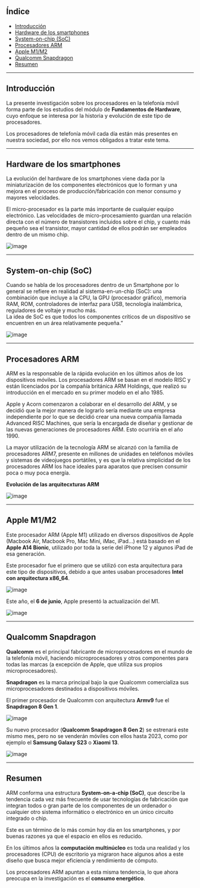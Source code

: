 ## Índice

- [Introducción](#introducción)
- [Hardware de los smartphones](#hardware-de-los-smartphones)
- [System-on-chip (SoC)](#system-on-chip-soc)
- [Procesadores ARM](#procesadores-arm)
- [Apple M1/M2](#apple-m1m2)
- [Qualcomm Snapdragon](#qualcomm-snapdragon)
- [Resumen](#resumen)

---

## Introducción

La presente investigación sobre los procesadores en la telefonía móvil forma parte de los estudios del módulo de **Fundamentos de Hardware**, cuyo enfoque se interesa por la historia y evolución de este tipo de procesadores.  

Los procesadores de telefonía móvil cada día están más presentes en nuestra sociedad, por ello nos vemos obligados a tratar este tema.

---

## Hardware de los smartphones
La evolución del hardware de los smartphones viene dada por la miniaturización de los componentes electrónicos que lo forman y una mejora en el proceso de producción/fabricación con menor consumo y mayores velocidades.  

El micro-procesador es la parte más importante de cualquier equipo electrónico. Las velocidades de micro-procesamiento guardan una relación directa con el número de transistores incluidos sobre el chip, y cuanto más pequeño sea el transistor, mayor cantidad de ellos podrán ser empleados dentro de un mismo chip.

![image](https://github.com/user-attachments/assets/c99daa1a-4d8e-49d7-9266-e724c0fe29de)

---

## System-on-chip (SoC)

Cuando se habla de los procesadores dentro de un Smartphone por lo general se refiere en realidad al sistema-en-un-chip (SoC): una combinación que incluye a la CPU, la GPU (procesador gráfico), memoria RAM, ROM, controladores de interfaz para USB, tecnología inalámbrica, reguladores de voltaje y mucho más.  
La idea de SoC es que todos los componentes críticos de un dispositivo se encuentren en un área relativamente pequeña.”  

![image](https://github.com/user-attachments/assets/f518091b-3ce1-4edf-b875-38a442e3557c)

---

## Procesadores ARM

ARM es la responsable de la rápida evolución en los últimos años de los dispositivos móviles. Los procesadores ARM se basan en el modelo RISC y están licenciados por la compañía británica ARM Holdings, que realizó su introducción en el mercado en su primer modelo en el año 1985.


Apple y Acorn comenzaron a colaborar en el desarrollo del ARM, y se decidió que la mejor manera de lograrlo sería mediante una empresa independiente por lo que se decidió crear una nueva compañía llamada Advanced RISC Machines, que sería la encargada de diseñar y gestionar de las nuevas generaciones de procesadores ARM. Esto ocurriría en el año 1990.


La mayor utilización de la tecnología ARM se alcanzó con la familia de procesadores ARM7, presente en millones de unidades en teléfonos móviles y sistemas de videojuegos portátiles, y es que la relativa simplicidad de los procesadores ARM los hace ideales para aparatos que precisen consumir poca o muy poca energía.

**Evolución de las arquitecxturas ARM**

![image](https://github.com/user-attachments/assets/aad62d6c-6f42-4133-af7d-cdb8089a8bf6)

---

## Apple M1/M2

Este procesador ARM (Apple M1) utilizado en diversos dispositivos de Apple (Macbook Air, Macbook Pro, Mac Mini, iMac, iPad…) está basado en el **Apple A14 Bionic**, utilizado por toda la serie del iPhone 12 y algunos iPad de esa generación.  

Este procesador fue el primero que se utilizó con esta arquitectura para este tipo de dispositivos, debido a que antes usaban procesadores **Intel con arquitectura x86_64**.  

![image](https://github.com/user-attachments/assets/cbedc17b-46ef-4611-afc6-b8cc59d1f9ab)


Este año, el **6 de junio**, Apple presentó la actualización del M1.

![image](https://github.com/user-attachments/assets/243b90f2-cfdc-4afa-a033-1b824da58ad0)

---

## Qualcomm Snapdragon

**Qualcomm** es el principal fabricante de microprocesadores en el mundo de la telefonía móvil, haciendo microprocesadores y otros componentes para todas las marcas (a excepción de Apple, que utiliza sus propios microprocesadores).  

**Snapdragon** es la marca principal bajo la que Qualcomm comercializa sus microprocesadores destinados a dispositivos móviles.  

El primer procesador de Qualcomm con arquitectura **Armv9** fue el **Snapdragon 8 Gen 1**.

![image](https://github.com/user-attachments/assets/c20b57a6-a98b-4aa4-acf8-bf449b01dcae)

Su nuevo procesador (**Qualcomm Snapdragon 8 Gen 2**) se estrenará este mismo mes, pero no se venderán móviles con ellos hasta 2023, como por ejemplo el **Samsung Galaxy S23** o **Xiaomi 13**.

![image](https://github.com/user-attachments/assets/19b937eb-04f4-49fb-b02c-7886d9951eff)

---

## Resumen

ARM conforma una estructura **System-on-a-chip (SoC)**, que describe la tendencia cada vez más frecuente de usar tecnologías de fabricación que integran todos o gran parte de los componentes de un ordenador o cualquier otro sistema informático o electrónico en un único circuito integrado o chip.  

Este es un término de lo más común hoy día en los smartphones, y por buenas razones ya que el espacio en ellos es reducido.  

En los últimos años la **computación multinúcleo** es toda una realidad y los procesadores (CPU) de escritorio ya migraron hace algunos años a este diseño que busca mejor eficiencia y rendimiento de cómputo.  

Los procesadores ARM apuntan a esta misma tendencia, lo que ahora preocupa en la investigación es el **consumo energético**.
